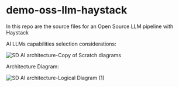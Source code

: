 # demo-oss-llm-haystack
In this repo are the source files for an Open Source LLM pipeline with Haystack

AI LLMs capabilities selection considerations:

![SD AI architecture-Copy of Scratch diagrams](https://github.com/carlosdeabreu87/demo-oss-llm-haystack/assets/156729659/594aa17c-2075-4d8d-b300-b6248d27b9c5)


Architecture Diagram:

![SD AI architecture-Logical Diagram (1)](https://github.com/carlosdeabreu87/demo-oss-llm-haystack/assets/156729659/ac7b7b7d-a778-4567-ae4f-a170c9ee1b58)
